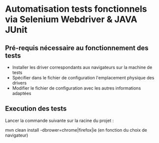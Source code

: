 # Automatisation tests fonctionnels via Selenium Webdriver & JAVA JUnit

## Pré-requis nécessaire au fonctionnement des tests

- Installer les driver correspondants aux navigateurs sur la machine de tests
- Spécifier dans le fichier de configuration l'emplacement physique des drivers
- Modifier le fichier de configuration avec les autres informations adaptées

## Execution des tests

Lancer la commande suivante sur la racine du projet :

mvn clean install -dbrower=chrome|firefox|ie (en fonction du choix de navigateur)
